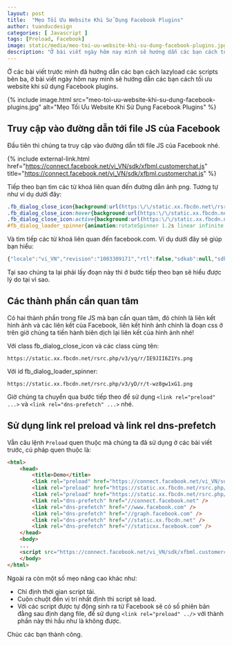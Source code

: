 ```yaml
---
layout: post
title:  "Mẹo Tối Ưu Website Khi Sử Dụng Facebook Plugins"
author: tuanducdesign
categories: [ Javascript ]
tags: [Preload, Facebook]
image: static/media/meo-toi-uu-website-khi-su-dung-facebook-plugins.jpg
description: "Ở bài viết ngày hôm nay mình sẽ hướng dẫn các bạn cách tối ưu website khi sử dụng Facebook plugins."
---
```


Ở các bài viết trước mình đã hướng dẫn các bạn cách lazyload các scripts bên ba, ở bài viết ngày hôm nay mình sẽ hướng dẫn các bạn cách tối ưu website khi sử dụng Facebook plugins.

{% include image.html src="meo-toi-uu-website-khi-su-dung-facebook-plugins.jpg" alt="Mẹo Tối Ưu Website Khi Sử Dụng Facebook Plugins" %}

## Truy cập vào đường dẫn tới file JS của Facebook

Đầu tiên thì chúng ta truy cập vào đường dẫn tới file JS của Facebook nhé.

{% include external-link.html href="https://connect.facebook.net/vi_VN/sdk/xfbml.customerchat.js" title="https://connect.facebook.net/vi_VN/sdk/xfbml.customerchat.js" %}

Tiếp theo bạn tìm các từ khoá liên quan đến đường dẫn ảnh png. Tương tự như ví dụ dưới đây:

```css
.fb_dialog_close_icon{background:url(https:\/\/static.xx.fbcdn.net\/rsrc.php\/v3\/yq\/r\/IE9JII6Z1Ys.png) no-repeat scroll 0 0 transparent;cursor:pointer;display:block;height:15px;position:absolute;right:18px;top:17px;width:15px}
.fb_dialog_close_icon:hover{background:url(https:\/\/static.xx.fbcdn.net\/rsrc.php\/v3\/yq\/r\/IE9JII6Z1Ys.png) no-repeat scroll 0 -15px transparent}
.fb_dialog_close_icon:active{background:url(https:\/\/static.xx.fbcdn.net\/rsrc.php\/v3\/yq\/r\/IE9JII6Z1Ys.png) no-repeat scroll 0 -30px transparent}
#fb_dialog_loader_spinner{animation:rotateSpinner 1.2s linear infinite;background-color:transparent;background-image:url(https:\/\/static.xx.fbcdn.net\/rsrc.php\/v3\/yD\/r\/t-wz8gw1xG1.png);
```

Và tìm tiếp các từ khoá liên quan đến facebook.com. Ví dụ dưới đây sẽ giúp bạn hiểu:

```js
{"locale":"vi_VN","revision":"1003309171","rtl":false,"sdkab":null,"sdkns":"FB","sdkurl":"https:\/\/connect.facebook.net\/vi_VN\/sdk\/xfbml.customerchat.js"});__d("UrlMapConfig",[],{"www":"www.facebook.com","m":"m.facebook.com","business":"business.facebook.com","api":"api.facebook.com","api_read":"api-read.facebook.com","graph":"graph.facebook.com","an":"an.facebook.com","fbcdn":"static.xx.fbcdn.net","cdn":"staticxx.facebook.com","graph_facebook":"graph.facebook.com","graph_gaming":"graph.fb.gg","graph_instagram":"graph.instagram.com"});__d("JSSDKConfig",[],{"features":{"allow_non_canvas_app_events":false,"error_handling":{"rate":4},"e2e_ping_tracking":{"rate":0.1},"xd_timeout":{"rate":1,"value":60000},"use_bundle":false,"should_log_response_error":true,"popup_blocker_scribe_logging":{"rate":100},"https_only_enforce_starting":2538809200000,"https_only_learn_more":"https:\/\/developers.facebook.com\/blog\/post\/2018\/06\/08\/enforce-https-facebook-login\/","https_only_scribe_logging":{"rate":1},"log_perf":{"rate":0.001},"use_x_xd":{"rate":100},"cache_auth_response":{"rate":0}
```

Tại sao chúng ta lại phải lấy đoạn này thì ở bước tiếp theo bạn sẽ hiểu được lý do tại vì sao.

## Các thành phần cần quan tâm

Có hai thành phần trong file JS mà bạn cần quan tâm, đó chính là liên kết hình ảnh và các liên kết của Facebook, liên kết hình ảnh chính là đoạn css ở trên giờ chúng ta tiến hành biên dịch lại liên kết của hình ảnh nhé!

Với class fb_dialog_close_icon và các class cùng tên:

```text
https://static.xx.fbcdn.net/rsrc.php/v3/yq/r/IE9JII6Z1Ys.png
```

Với id fb_dialog_loader_spinner:

```text
https://static.xx.fbcdn.net/rsrc.php/v3/yD/r/t-wz8gw1xG1.png
```

Giờ chúng ta chuyển qua bước tiếp theo để sử dụng ```<link rel="preload" ...>``` và ```<link rel="dns-prefetch" ...>``` nhé.

## Sử dụng link rel preload và link rel dns-prefetch

Vẫn câu lệnh ```Preload``` quen thuộc mà chúng ta đã sử dụng ở các bài viết trước, cú pháp quen thuộc là:

```html
<html>
    <head>
        <title>Demo</title>
        <link rel="preload" href="https://connect.facebook.net/vi_VN/sdk/xfbml.customerchat.js" as="script" />
        <link rel="preload" href="https://static.xx.fbcdn.net/rsrc.php/v3/yq/r/IE9JII6Z1Ys.png" as="image" />
        <link rel="preload" href="https://static.xx.fbcdn.net/rsrc.php/v3/yD/r/t-wz8gw1xG1.png" as="image" />
        <link rel="dns-prefetch" href="//connect.facebook.net" />
        <link rel="dns-prefetch" href="//www.facebook.com" />
        <link rel="dns-prefetch" href="//graph.facebook.com" />
        <link rel="dns-prefetch" href="//static.xx.fbcdn.net" />
        <link rel="dns-prefetch" href="//staticxx.facebook.com" />
    </head>
    <body>
    ...
    <script src="https://connect.facebook.net/vi_VN/sdk/xfbml.customerchat.js" async="1"></script>
    </body>
</html>
```

Ngoài ra còn một số mẹo nâng cao khác như:

- Chỉ định thời gian script tải.
- Cuộn chuột đến vị trí nhất định thì script sẽ load.
- Với các script được tự động sinh ra từ Facebook sẽ có số phiên bản đằng sau định dạng file, để sử dụng ```<link rel="preload" ../>``` với thành phần này thì hầu như là không được.

Chúc các bạn thành công.
